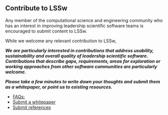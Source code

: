 ## Contribute to LSSw

Any member of the computational science and engineering community who has an interest in improving leadership scientific software teams is encouraged to submit content to LSSw.  

While we welcome any relevant contribution to LSSw,

**_We are particularly interested in contributions that address usability, sustainability and overall quality of leadership scientific software.  Contributions that describe gaps, requirements, areas for exploration or working approaches from other software communities are particularly welcome._**

**_Please take a few minutes to write down your thoughts and submit them as a whitepaper, or point us to existing resources._**

- [FAQs:](FAQ.md)
- [Submit a whitepaper](WhitePapers/WhitePaperList.md)
- [Submit references](References/ReferenceList.md)
